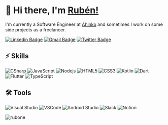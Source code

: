 # 👋 Hi there, I'm [Rubén!](http://rubensaavedra.net/)

I'm currently a Software Engineer at [Ahinko](https://www.ahinko.com/) and sometimes I work on some side projects as a freelancer.

[![Linkedin Badge](https://img.shields.io/badge/-rubone-blue?style=flat-square&logo=Linkedin&logoColor=white&link=https://www.linkedin.com/in/rubone/)](https://www.linkedin.com/in/rubone/)
[![Gmail Badge](https://img.shields.io/badge/-rubone02@gmail.com-c14438?style=flat-square&logo=Gmail&logoColor=white&link=mailto:rubone02@gmail.com)](mailto:rubone02@gmail.com)
[![Twitter Badge](https://img.shields.io/badge/-rubone02-blue?style=flat-square&logo=Twitter&logoColor=white&link=https://twitter.com/rubone02/)](https://twitter.com/rubone02)

## ⚡ Skills

![CSharp](https://img.shields.io/badge/-CSharp-4A154B?style=flat-square&logo=csharp)
![JavaScript](https://img.shields.io/badge/-JavaScript-black?style=flat-square&logo=javascript)
![Nodejs](https://img.shields.io/badge/-Nodejs-black?style=flat-square&logo=Node.js)
![HTML5](https://img.shields.io/badge/-HTML5-E34F26?style=flat-square&logo=html5&logoColor=white)
![CSS3](https://img.shields.io/badge/-CSS3-1572B6?style=flat-square&logo=css3)
![Kotlin](https://img.shields.io/badge/-kotlin-black?style=flat-square&logo=kotlin)
![Dart](https://img.shields.io/badge/-Dart-1A68D3?style=flat-square&logo=dart)
![Flutter](https://img.shields.io/badge/-Flutter-1A68D3?style=flat-square&logo=flutter)
![TypeScript](https://img.shields.io/badge/-TypeScript-black?style=flat-square&logo=typescript)

## 🛠️ Tools

<p>
    <img alt="Visual Studio" src="https://img.shields.io/badge/-Visual Studio-4A154B?style=flat&logo=visualstudio&logoColor=white"/>
    <img alt="VSCode" src="https://img.shields.io/badge/-VSCode-007ACC?style=flat&logo=visual-studio-code&logoColor=white" /> 
    <img alt="Android Studio" src="https://img.shields.io/badge/-Android Studio-009639?style=flat&logo=android-studio&logoColor=white" /> 
    <img alt="Slack" src="https://img.shields.io/badge/-Slack-4A154B?style=flat&logo=slack&logoColor=white" /> 
    <img alt="Notion" src="https://img.shields.io/badge/-Notion-000?style=flat&logo=notion&logoColor=white" />
</p>

<p><img src="https://github-readme-stats.vercel.app/api?username=rubone&show_icons=true&theme=gotham" alt="rubone" /></p>
